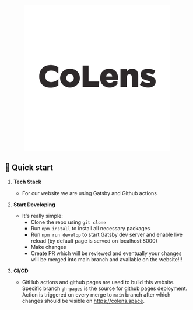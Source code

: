 <p align="center">
  <a href="https://www.colens.space">
    <img alt="CoLens" src="./static/images/logo.jpg" width="400" />
  </a>
</p>

## 🚀 Quick start

1.  **Tech Stack**

    - For our website we are using Gatsby and Github actions


2.  **Start Developing**

    - It's really simple: 
      - Clone the repo using `git clone`
      - Run `npm install` to install all necessary packages
      - Run `npm run develop` to start Gatsby dev server and enable live reload (by default page is served on localhost:8000)
      - Make changes
      - Create PR which will be reviewed and eventually your changes will be merged into main branch and available on the website!!!

3.  **CI/CD**

    - GitHub actions and github pages are used to build this website. Specific branch `gh-pages` is the source for github pages deployment. Action is triggered on every merge to `main` branch after which changes should be visible on https://colens.space.
